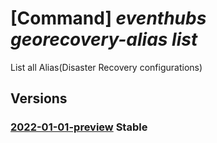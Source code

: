 # [Command] _eventhubs georecovery-alias list_

List all Alias(Disaster Recovery configurations)

## Versions

### [2022-01-01-preview](/Resources/mgmt-plane/L3N1YnNjcmlwdGlvbnMve30vcmVzb3VyY2Vncm91cHMve30vcHJvdmlkZXJzL21pY3Jvc29mdC5ldmVudGh1Yi9uYW1lc3BhY2VzL3t9L2Rpc2FzdGVycmVjb3Zlcnljb25maWdz/2022-01-01-preview.xml) **Stable**

<!-- mgmt-plane /subscriptions/{}/resourcegroups/{}/providers/microsoft.eventhub/namespaces/{}/disasterrecoveryconfigs 2022-01-01-preview -->
